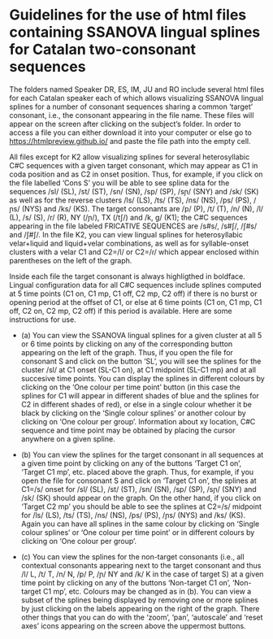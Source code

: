 # Guidelines for the use of html files containing SSANOVA lingual splines for Catalan  two-consonant sequences
The folders named Speaker DR, ES, IM, JU and RO include several html files for each Catalan speaker each of which allows visualizing SSANOVA lingual splines for a number of consonant sequences sharing a common ‘target’ consonant, i.e., the consonant appearing in the file name.  These files will appear on the screen after clicking on the subject’s folder. In order to access a file you can either download it into your computer or else go to https://htmlpreview.github.io/ and paste the file path into the empty cell.


 All files except for K2 allow visualizing splines for several heterosyllabic C#C sequences with a given target consonant, which may appear as C1 in coda position and as C2 in onset position. Thus, for example, if you click on the file labelled ‘Cons S’ you will be able to see spline data for the sequences /sl/ (SL), /st/ (ST), /sn/ (SN), /sp/ (SP), /sɲ/ (SNY) and /sk/ (SK) as well as for the reverse clusters  /ls/ (LS), /ts/ (TS), /ns/ (NS), /ps/ (PS), /ɲs/ (NYS) and /ks/ (KS). The target consonants are /p/ (P), /t/ (T), /n/ (N), /l/ (L), /s/ (S), /r/ (R), NY (/ɲ/), TX (/tʃ/) and /k, g/ (K1); the C#C sequences appearing in the file labeled FRICATIVE SEQUENCES are /s#s/, /s#ʃ/, /ʃ#s/ and /ʃ#ʃ/. In the file K2, you can view lingual splines for heterosyllabic velar+liquid and liquid+velar combinations, as well as for syllable-onset clusters with a velar C1 and C2=/l/ or C2=/ɾ/ which appear enclosed within parentheses on the left of the graph.
 
 
Inside each file the target consonant is always highligthed in boldface. Lingual configuration data for all C#C sequences include splines computed at 5 time points (C1 on, C1 mp, C1 off, C2 mp, C2 off) if there is no burst or opening period at the offset of C1, or else at 6 time points (C1 on, C1 mp, C1 off, C2 on, C2 mp, C2 off) if this period is available. Here are some instructions for use. 


   - (a) You can view the SSANOVA lingual splines for a given cluster at all 5 or 6 time points by clicking on any of the corresponding button appearing on the left of the graph. Thus, if you open the file for consonant S and click on the button ‘SL’, you will see the splines for the cluster /sl/ at C1 onset (SL-C1 on), at C1 midpoint (SL-C1 mp) and at all succesive time points. You can display the splines in different colours by clicking on the ‘One colour per time point’ button (in this case the splines for C1 will appear in different shades of blue and the splines for C2 in different shades of red), or else in a single colour whether it be black by clicking on the ‘Single colour splines’ or another colour by clicking on ‘One colour per group’. Information about xy location, C#C sequence and time point may be obtained by placing the cursor anywhere on a given spline. 


   - (b) You can view the splines for the target consonant in all sequences at a given time point by clicking on any of the buttons ‘Target C1 on’, ‘Target C1 mp’, etc. placed above the graph. Thus, for example, if you open the file for consonant S and click on ‘Target C1 on’, the splines at C1=/s/ onset for /sl/ (SL), /st/ (ST), /sn/ (SN), /sp/ (SP), /sɲ/ (SNY) and /sk/ (SK) should appear on the graph. On the other hand,  if you click on ‘Target C2 mp’ you should be able to see the splines at C2=/s/ midpoint for /ls/ (LS), /ts/ (TS), /ns/ (NS), /ps/ (PS), /ɲs/ (NYS) and /ks/ (KS). Again you can have all splines in the same colour by clicking on ‘Single colour splines’ or ‘One colour per time point’ or in different colours by clicking on ‘One colour per group’.
	
	
   - (c) You can view the splines for the non-target consonants (i.e., all contextual consonants appearing next to the target consonant and thus /l/ L, /t/ T, /n/ N, /p/ P, /ɲ/ NY and /k/ K in the case of target S) at a given time point by clicking on any of the buttons ‘Non-target C1 on’, ‘Non-target C1 mp’, etc. Colours may be changed as in (b).
You can view a subset of the splines being displayed by removing one or more splines by just clicking on the labels appearing on the right of the graph. There other things that you can do with the ‘zoom’, ‘pan’, ‘autoscale’  and ‘reset axes’ icons appearing on the screen above the uppermost buttons. 


